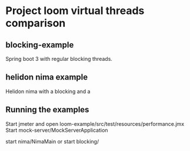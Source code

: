 # Project loom virtual threads comparison

## blocking-example

Spring boot 3 with regular blocking threads.

## helidon nima example

Helidon nima with a blocking and a

## Running the examples

Start jmeter and open loom-example/src/test/resources/performance.jmx
Start mock-server/MockServerApplication

start nima/NimaMain or
start blocking/
